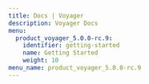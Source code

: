 ```yaml
---
title: Docs | Voyager
description: Voyager Docs
menu:
  product_voyager_5.0.0-rc.9:
    identifier: getting-started
    name: Getting Started
    weight: 10
menu_name: product_voyager_5.0.0-rc.9
---
```

